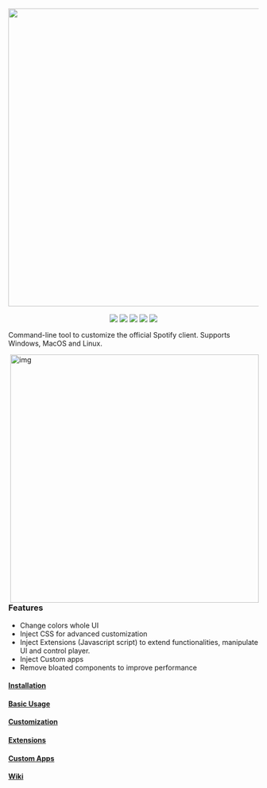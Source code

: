 <h3 align="center"><img src="https://i.imgur.com/iwcLITQ.png" width="600px"></h3>
<p align="center">
  <a href="https://goreportcard.com/report/github.com/khanhas/spicetify-cli"><img src="https://goreportcard.com/badge/github.com/khanhas/spicetify-cli"></a>
  <a href="https://github.com/khanhas/spicetify-cli/releases/latest"><img src="https://img.shields.io/github/release/khanhas/spicetify-cli/all.svg?colorB=97CA00?label=version"></a>
  <a href="https://github.com/khanhas/spicetify-cli/releases"><img src="https://img.shields.io/github/downloads/khanhas/spicetify-cli/total.svg?colorB=97CA00"></a>
  <a href="https://discord.gg/VnevqPp2Rr"><img src="https://img.shields.io/discord/842219447716151306?label=Chat&logo=discord&logoColor=discord"></a>
  <a href="https://www.reddit.com/r/spicetify"><img src="https://img.shields.io/reddit/subreddit-subscribers/spicetify?style=social"></a>
</p>

Command-line tool to customize the official Spotify client.
Supports Windows, MacOS and Linux.

<img src="https://user-images.githubusercontent.com/26436809/118751529-d0abcf00-b8a4-11eb-9876-8b15f930a691.png" alt="img" align="right" width="500px">  

### Features
- Change colors whole UI
- Inject CSS for advanced customization
- Inject Extensions (Javascript script) to extend functionalities, manipulate UI and control player.
- Inject Custom apps
- Remove bloated components to improve performance

#### [Installation](https://github.com/khanhas/spicetify-cli/wiki/Installation)
#### [Basic Usage](https://github.com/khanhas/spicetify-cli/wiki/Basic-Usage)
#### [Customization](https://github.com/khanhas/spicetify-cli/wiki/Customization)
#### [Extensions](https://github.com/khanhas/spicetify-cli/wiki/Extensions)
#### [Custom Apps](https://github.com/khanhas/spicetify-cli/wiki/Custom-Apps)
#### [Wiki](https://github.com/khanhas/spicetify-cli/wiki)
